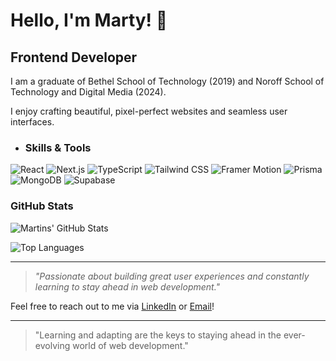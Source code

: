 # Hello, I'm Marty! 👋

## Frontend Developer

I am a graduate of Bethel School of Technology (2019) and
Noroff School of Technology and Digital Media (2024).

I enjoy crafting beautiful, pixel-perfect
websites and seamless user interfaces.


- ### Skills & Tools

![React](https://img.shields.io/badge/-React-61DAFB?logo=react&logoColor=white&style=flat-square)
![Next.js](https://img.shields.io/badge/-Next.js-000000?logo=next.js&logoColor=white&style=flat-square)
![TypeScript](https://img.shields.io/badge/-TypeScript-3178C6?logo=typescript&logoColor=white&style=flat-square)
![Tailwind CSS](https://img.shields.io/badge/-TailwindCSS-38B2AC?logo=tailwind-css&logoColor=white&style=flat-square)
![Framer Motion](https://img.shields.io/badge/-Framer_Motion-0055FF?logo=framer&logoColor=white&style=flat-square)
![Prisma](https://img.shields.io/badge/-Prisma-2D3748?logo=prisma&logoColor=white&style=flat-square)
![MongoDB](https://img.shields.io/badge/-MongoDB-47A248?logo=mongodb&logoColor=white&style=flat-square)
![Supabase](https://img.shields.io/badge/-Supabase-3ECF8E?logo=supabase&logoColor=white&style=flat-square)



### GitHub Stats

![Martins' GitHub Stats](https://github-readme-stats.vercel.app/api?username=msiksnis&show_icons=true&theme=radical)


![Top Languages](https://github-readme-stats.vercel.app/api/top-langs/?username=msiksnis&layout=compact&theme=radical)



---
> *"Passionate about building great user experiences and constantly learning to stay ahead in web development."*

Feel free to reach out to me via [LinkedIn](https://www.linkedin.com/in/martins-siksnis/) or [Email](mailto:developermarty@gmail.com)!


---

> "Learning and adapting are the keys to staying ahead in the ever-evolving world of web development."
